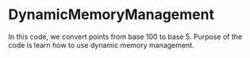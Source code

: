 # DynamicMemoryManagement
In this code, we convert points from base 100 to base 5.
Purpose of the code is learn how to use dynamic memory management.
